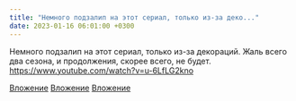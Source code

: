 ```yaml
---
title: "Немного подзалип на этот сериал, только из-за деко..."
date: 2023-01-16 06:01:00 +0300
---
```


Немного подзалип на этот сериал, только из-за декораций. Жаль всего два сезона, и продолжения, скорее всего, не будет. https://www.youtube.com/watch?v=u-6LfLG2kno


[Вложение](https://vk.com/photo41076938_457249403)
[Вложение](https://vk.com/photo41076938_457249404)
[Вложение](https://vk.com/video41076938_456239575)
